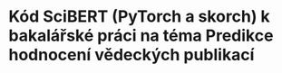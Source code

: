 # Kód SciBERT (PyTorch a skorch) k bakalářské práci na téma Predikce hodnocení vědeckých publikací

